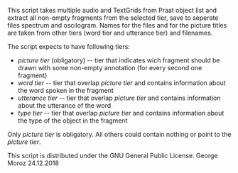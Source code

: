 This script takes multiple audio and TextGrids from Praat object list and extract all non-empty fragments from the selected tier, save to seperate files spectrum and oscilogram.  Names for the files and for the picture titles are taken from other tiers (word tier and utterance tier) and filenames.

The script expects to have following tiers:

* *picture tier* (obligatory) -- tier that indicates wich fragment should be drawn with some non-empty annotation (for every second one fragment)
* *word tier* -- tier that overlap *picture tier* and contains information about the word spoken in the fragment
* *utterance tier* -- tier that overlap *picture tier* and contains information about the utterance of the word
* *type tier* -- tier that overlap *picture tier* and contains information about the type of the object in the fragment

Only *picture tier* is obligatory. All others could contain nothing or point to the *picture tier*.

This script is distributed under the GNU General Public License.
George Moroz 24.12.2018